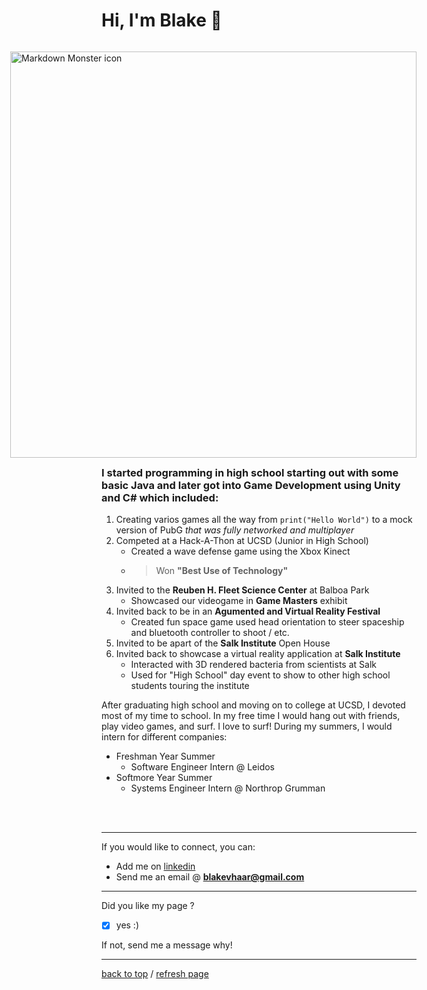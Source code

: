# **Hi, I'm Blake** 👋


<p style="float: right;padding-left: 30px;"><img src="IMG_3392.PNG" alt="Markdown Monster icon" style="" height="650px"/></p>

### I started programming in high school starting out with some basic Java and later got into Game Development using Unity and C# which included: 




1. Creating varios games all the way from `print("Hello World")` to a mock version of PubG *that was fully networked and multiplayer*
2. Competed at a Hack-A-Thon at UCSD (Junior in High School)
     - Created a wave defense game using the Xbox Kinect
     - >Won **"Best Use of Technology"**
3. Invited to the **Reuben H. Fleet Science Center** at Balboa Park 
     - Showcased our videogame in **Game Masters** exhibit
4. Invited back to be in an **Agumented and Virtual Reality Festival**
     - Created fun space game used head orientation to steer spaceship and bluetooth controller to shoot / etc.
5. Invited to be apart of the **Salk Institute** Open House
6. Invited back to showcase a virtual reality application at **Salk Institute**
     - Interacted with 3D rendered bacteria from scientists at Salk
     - Used for "High School" day event to show to other high school students touring the institute 

After graduating high school and moving on to college at UCSD, I devoted most of my time to school. In my free time I would hang out with friends, play video games, and surf. I love to surf! During my summers, I would intern for different companies: 
- Freshman Year Summer 
  - Software Engineer Intern @ Leidos
- Softmore Year Summer
  - Systems Engineer Intern @ Northrop Grumman 



<br>
<br>



<hr>

If you would like to connect, you can: 
- Add me on [linkedin](https://www.linkedin.com/in/blake-vonder-haar-b8952b179/)
- Send me an email @ **blakevhaar@gmail.com**

<hr>

Did you like my page ?
- [x] yes :)

If not, send me a message why!

<hr>

[back to top](https://blakevonderhaar.github.io/CSE110/#i-started-programming-in-high-school-starting-out-with-some-basic-java-and-later-got-into-game-development-using-unity-and-c-which-included) / [refresh page](index.md) 



